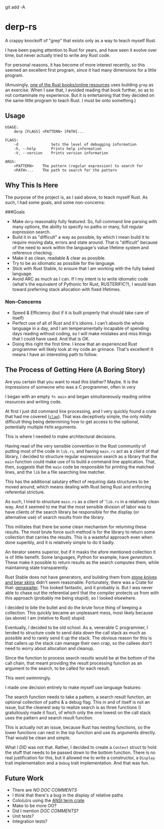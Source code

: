 git add -A
# derp-rs

A crappy knockoff of "grep" that exists only as a way to teach myself Rust.

I have been paying attention to Rust for years, and have seen it
evolve over time, but never actually tried to write any Rust code.

For personal reasons, it has become of more interest recently, so
this seemed an excellent first program, since it had many dimensions
for a little program.

(Amusingly, [one of the Rust books/online resources][1]
uses building `grep` as an exercise. When I saw that, I avoided
reading that book further, so as to not contaminate my experience.
But it is entertaining that they decided on the same little program
to teach Rust. I must be onto something.)

## Usage
```
USAGE:
    derp [FLAGS] <PATTERN> [PATH]...

FLAGS:
    -d               Sets the level of debugging information
    -h, --help       Prints help information
    -V, --version    Prints version information

ARGS:
    <PATTERN>    The pattern (regular expression) to search for
    <PATH>...    The path to search for the pattern
```

## Why This Is Here

The purpose of the project is, as I said above, to teach myself
Rust. As such, I had some goals, and some non-concerns:

###Goals
* Make `derp` reasonably fully featured. So, full command line parsing
with many options, the ability to specify no paths or many, full
regular expression search.
* Build it in as "difficult" a way as possible, by which I mean build
it to require moving data, errors and state around. That is "difficult"
because of the need to work within the language's value lifetime
system and reference checking.
* Make it as clean, readable & clear as possible.
* Try to be as idiomatic as possible for the language.
* Stick with Rust Stable, to ensure that I am working with the fully
baked language.
* Avoid ARC as much as I can. If I my intent is to write idiomatic code
(what's the equivalent of Pythonic for Rust, RUSTERIFIC?), I would
lean toward preferring stack allocation with fixed lifetimes.

### Non-Concerns
* Speed & Efficiency (but if it is built properly that should take care of itself)
* Perfect use of all of Rust and it's idioms. I can't absorb
the whole language in a day, and I am temperamentally incapable
of spending days reading without coding, so I will make mistakes
and miss things that I could have used. And that is OK.
* Doing this right the first time. I know that an experienced
Rust programmer will likely look at my code an grimace. That's
excellent! It means I have an interesting path to follow.

## The Process of Getting Here (A Boring Story)

Are you certain that you want to read this blather? Maybe. It is
the impressions of someone who was a C programmer, often in very

I began with an empty `fn main` and began simultaneously reading
online resources and writing code.

At first I just did command line processing, and I very quickly found
a crate that had me covered ([`clap`][2]). That was deceptively simple,
the only mildly difficult thing being determining how to get access
to the optional, potentially multiple `PATH` arguments.

This is where I needed to make architectural decisions.

Having read of the very sensible convention in the Rust community
of putting most of the code in `lib.rs`, and having `main.rs` act as a
client of that library, I decided to structure regular expression
search as a library that the `main` function could make use of to
build a command line application. That, then, suggests that the
`main` code be responsible for printing the matched lines, and
the `lib` be a file searching line matcher.

This has the additional salutary effect of requiring data structures
to be moved around, which means dealing with Rust being Rust and
enforcing referential stricture.

As such, I tried to structure `main.rs` as a client of '`lib.rs`
in a relatively clean way. And it seemed to me that the most sensible
division of labor was to have clients of the search library be
responsible for the display (or alternative use) of search
results from the library.

This militates that there be some clean mechanism for returning
these results. The most brute force such method is for the library
to return some collection that carries the results. This is a
wasteful approach even when done superbly, and it is relatively
simple to do it badly.

An iterator seems superior, but if it masks the afore mentioned collection
it is of little benefit. Some languages, Python for example, have
*generators*. These make it possible to return results as the
search computes them, while maintaining state transparently.

Rust Stable does not have generators, and building them from [stone
knives and bear skins][5] didn't seem reasonable. Fortunately, there was a Crate
for that: [genawaiter][3]. This looked fantastic, and it probably is. But I
was never able to chase out the referential peril that the compiler
protects us from with this approach (probably me being stupid), so I
looked elsewhere.

I decided to bite the bullet and do the brute force thing of
keeping a collection. This quickly became an unpleasant mess,
most likely because (as above) I am (relative to Rust) stupid.

Eventually, I decided to be old school. As a, venerable C programmer,
I tended to structure code to send data _down_ the call stack as
much as possible and to rarely send it _up_ the stack. The obvious
reason for this is that callers up the stack can manage their own
crap, so the callees don't need to worry about allocation and
cleanup.

Since the function to process search results would be at
the bottom of the call chain, that meant providing the
result processing function as an argument to the search,
to be called for each result.

This went swimmingly.

I made one decision entirely to make myself use language
features:

The search function needs to take a pattern, a
search result function, an optional collection of paths
& a debug flag. This in and of itself is not an issue,
but the cleanest way to realize search is as three
functions (I gratuitously made it four), of which only
the one lowest on the call stack uses the pattern and
search result function.

This is actually not an issue, because Rust has
nesting functions, so the lower functions can nest in
the top function and use its arguments directly. That
would be clean and simple.

What I _DID_ was not that. Rather, I decided to create
a `Context` struct to hold the stuff that needs to be
passed down to the bottom function. There is no real
justification for this, but it allowed me to write a
constructor, a `Display` trait implementation and a
`Debug` trait implementation. And that was fun.

## Future Work
 * There are *NO DOC COMMENTS*
 * I _think_ that there's a bug in the display of relative paths
 * Colo(u)rs using the [ANSI term crate][4]
 * Make to be more OO?
 * Did I mention _DOC COMMENTS_?
 * Unit tests?
 * Integration tests?

[1]: https://doc.rust-lang.org/book/ch12-00-an-io-project.html
[2]: https://docs.rs/clap/2.33.0/clap/
[3]: http://docs.rs/genawaiter/0.2.2/genawaiter/index.html
[4]: https://rust-lang-nursery.github.io/rust-cookbook/cli/ansi_terminal.html#ansi-terminal
[5]: https://images.app.goo.gl/e2gUffHdtj9WUKyZ8
